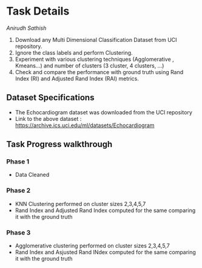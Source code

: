 # Task Details 
_Anirudh Sathish_

1. Download any Multi Dimensional Classification Dataset from UCI repository.
2. Ignore the class labels and perform Clustering.
3. Experiment with various clustering techniques (Agglomerative , Kmeans...) and number of clusters (3 cluster, 4 clusters, ...)
4. Check and compare the performance with ground truth using Rand Index (RI) and Adjusted Rand Index (RAI) metrics.


## Dataset Specifications 
- The Echocardiogram dataset was downloaded from the UCI repository 
- Link to the above dataset : https://archive.ics.uci.edu/ml/datasets/Echocardiogram

## Task Progress walkthrough 
### Phase 1 
- Data Cleaned 
### Phase 2 
- KNN Clustering performed on cluster sizes 2,3,4,5,7
- Rand Index and Adjusted Rand Index computed for the same comparing it with the ground truth 
### Phase 3 
- Agglomerative clustering performed on cluster sizes 2,3,4,5,7
- Rand Index and Asjusted Rand INdex computed for the same comparing it with the ground truth 
